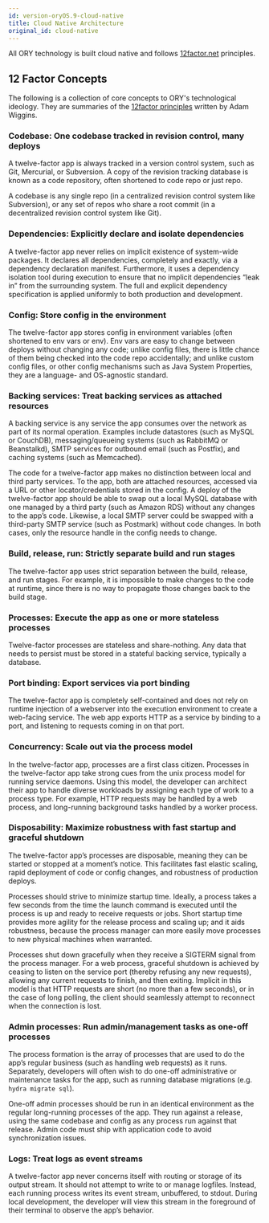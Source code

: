 ```yaml
---
id: version-oryOS.9-cloud-native
title: Cloud Native Architecture
original_id: cloud-native
---
```


All ORY technology is built cloud native and follows
[12factor.net](https://www.12factor.net) principles.

## 12 Factor Concepts

The following is a collection of core concepts to ORY's technological ideology.
They are summaries of the [12factor principles](https://www.12factor.net)
written by Adam Wiggins.

### Codebase: One codebase tracked in revision control, many deploys

A twelve-factor app is always tracked in a version control system, such as Git,
Mercurial, or Subversion. A copy of the revision tracking database is known as a
code repository, often shortened to code repo or just repo.

A codebase is any single repo (in a centralized revision control system like
Subversion), or any set of repos who share a root commit (in a decentralized
revision control system like Git).

### Dependencies: Explicitly declare and isolate dependencies

A twelve-factor app never relies on implicit existence of system-wide packages.
It declares all dependencies, completely and exactly, via a dependency
declaration manifest. Furthermore, it uses a dependency isolation tool during
execution to ensure that no implicit dependencies “leak in” from the surrounding
system. The full and explicit dependency specification is applied uniformly to
both production and development.

### Config: Store config in the environment

The twelve-factor app stores config in environment variables (often shortened to
env vars or env). Env vars are easy to change between deploys without changing
any code; unlike config files, there is little chance of them being checked into
the code repo accidentally; and unlike custom config files, or other config
mechanisms such as Java System Properties, they are a language- and OS-agnostic
standard.

### Backing services: Treat backing services as attached resources

A backing service is any service the app consumes over the network as part of
its normal operation. Examples include datastores (such as MySQL or CouchDB),
messaging/queueing systems (such as RabbitMQ or Beanstalkd), SMTP services for
outbound email (such as Postfix), and caching systems (such as Memcached).

The code for a twelve-factor app makes no distinction between local and third
party services. To the app, both are attached resources, accessed via a URL or
other locator/credentials stored in the config. A deploy of the twelve-factor
app should be able to swap out a local MySQL database with one managed by a
third party (such as Amazon RDS) without any changes to the app’s code.
Likewise, a local SMTP server could be swapped with a third-party SMTP service
(such as Postmark) without code changes. In both cases, only the resource handle
in the config needs to change.

### Build, release, run: Strictly separate build and run stages

The twelve-factor app uses strict separation between the build, release, and run
stages. For example, it is impossible to make changes to the code at runtime,
since there is no way to propagate those changes back to the build stage.

### Processes: Execute the app as one or more stateless processes

Twelve-factor processes are stateless and share-nothing. Any data that needs to
persist must be stored in a stateful backing service, typically a database.

### Port binding: Export services via port binding

The twelve-factor app is completely self-contained and does not rely on runtime
injection of a webserver into the execution environment to create a web-facing
service. The web app exports HTTP as a service by binding to a port, and
listening to requests coming in on that port.

### Concurrency: Scale out via the process model

In the twelve-factor app, processes are a first class citizen. Processes in the
twelve-factor app take strong cues from the unix process model for running
service daemons. Using this model, the developer can architect their app to
handle diverse workloads by assigning each type of work to a process type. For
example, HTTP requests may be handled by a web process, and long-running
background tasks handled by a worker process.

### Disposability: Maximize robustness with fast startup and graceful shutdown

The twelve-factor app’s processes are disposable, meaning they can be started or
stopped at a moment’s notice. This facilitates fast elastic scaling, rapid
deployment of code or config changes, and robustness of production deploys.

Processes should strive to minimize startup time. Ideally, a process takes a few
seconds from the time the launch command is executed until the process is up and
ready to receive requests or jobs. Short startup time provides more agility for
the release process and scaling up; and it aids robustness, because the process
manager can more easily move processes to new physical machines when warranted.

Processes shut down gracefully when they receive a SIGTERM signal from the
process manager. For a web process, graceful shutdown is achieved by ceasing to
listen on the service port (thereby refusing any new requests), allowing any
current requests to finish, and then exiting. Implicit in this model is that
HTTP requests are short (no more than a few seconds), or in the case of long
polling, the client should seamlessly attempt to reconnect when the connection
is lost.

### Admin processes: Run admin/management tasks as one-off processes

The process formation is the array of processes that are used to do the app’s
regular business (such as handling web requests) as it runs. Separately,
developers will often wish to do one-off administrative or maintenance tasks for
the app, such as running database migrations (e.g. `hydra migrate sql`).

One-off admin processes should be run in an identical environment as the regular
long-running processes of the app. They run against a release, using the same
codebase and config as any process run against that release. Admin code must
ship with application code to avoid synchronization issues.

### Logs: Treat logs as event streams

A twelve-factor app never concerns itself with routing or storage of its output
stream. It should not attempt to write to or manage logfiles. Instead, each
running process writes its event stream, unbuffered, to stdout. During local
development, the developer will view this stream in the foreground of their
terminal to observe the app’s behavior.
